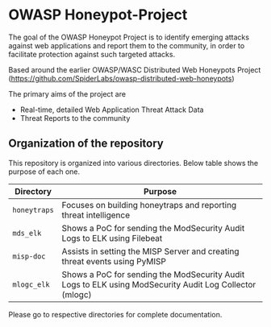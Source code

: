 # OWASP Honeypot-Project

The goal of the OWASP Honeypot Project is to identify emerging attacks against web applications and report them to the community, in order to facilitate protection against such targeted attacks.

Based around the earlier OWASP/WASC Distributed Web Honeypots Project (https://github.com/SpiderLabs/owasp-distributed-web-honeypots)

The primary aims of the project are

*    Real-time, detailed Web Application Threat Attack Data
*    Threat Reports to the community

## Organization of the repository

This repository is organized into various directories. Below table shows the purpose of each one. 

| Directory | Purpose | 
| --- | --- | 
| `honeytraps` | Focuses on building honeytraps and reporting threat intelligence | 
| `mds_elk` | Shows a PoC for sending the ModSecurity Audit Logs to ELK using Filebeat|
| `misp-doc` | Assists in setting the MISP Server and creating threat events using PyMISP |
| `mlogc_elk` | Shows a PoC for sending the ModSecurity Audit Logs to ELK using ModSecurity Audit Log Collector (mlogc) |

Please go to respective directories for complete documentation.

